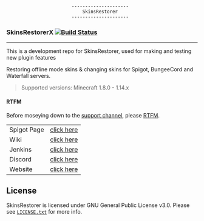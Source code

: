 							---------------------
							    SkinsRestorer
							---------------------

 ### SkinsRestorerX [![Build Status](https://travis-ci.org/SkinsRestorer/SkinsRestorerX.svg?branch=master)](https://travis-ci.org/SkinsRestorer/SkinsRestorerX)
 

---

This is a development repo for SkinsRestorer, used for making and testing new plugin features

Restoring offline mode skins & changing skins for Spigot, BungeeCord and Waterfall servers.
 
> Supported versions: Minecraft 1.8.0 - 1.14.x

#### RTFM
Before moseying down to the [support channel](https://discord.me/skinsrestorer), please [RTFM](https://github.com/SkinsRestorer/SkinsRestorerX/wiki).

|  | |
|----------|-------------:|
| Spigot Page | [click here](https://www.spigotmc.org/resources/skinsrestorer.2124/) |
| Wiki | [click here](https://github.com/SkinsRestorer/SkinsRestorerX/wiki/) |
| Jenkins | [click here](https://ci.freecraft.eu/v2/job/SkinsRestorerX/) |
| Discord | [click here](https://discord.me/skinsrestorer) |
| Website | [click here](https://skinsrestorer.net/) |


## License
SkinsRestorer is licensed under GNU General Public License v3.0. Please see [`LICENSE.txt`](https://github.com/SkinsRestorer/SkinsRestorerX/blob/master/LICENSE) for more info.
